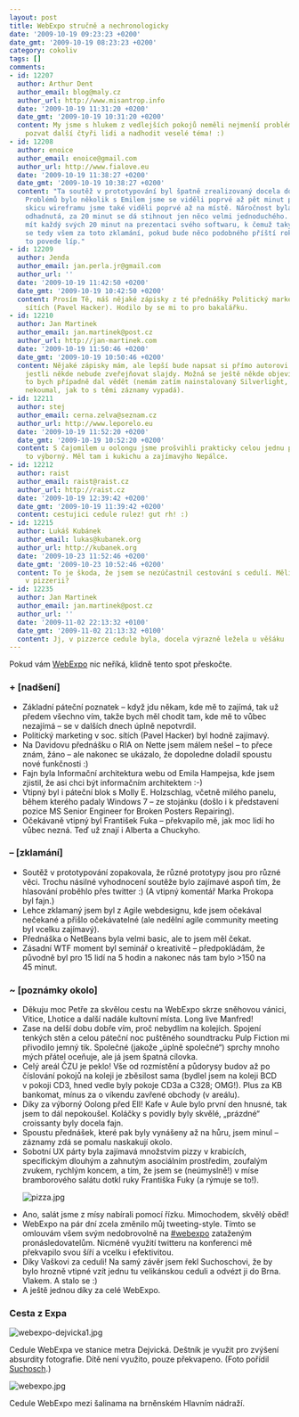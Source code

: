 ```yaml
---
layout: post
title: WebExpo stručně a nechronologicky
date: '2009-10-19 09:23:23 +0200'
date_gmt: '2009-10-19 08:23:23 +0200'
category: cokoliv
tags: []
comments:
- id: 12207
  author: Arthur Dent
  author_email: blog@maly.cz
  author_url: http://www.misantrop.info
  date: '2009-10-19 11:31:20 +0200'
  date_gmt: '2009-10-19 10:31:20 +0200'
  content: My jsme s hlukem z vedlejších pokojů neměli nejmenší problém - stačilo
    pozvat další čtyři lidi a nadhodit veselé téma! :)
- id: 12208
  author: enoice
  author_email: enoice@gmail.com
  author_url: http://www.fialove.eu
  date: '2009-10-19 11:38:27 +0200'
  date_gmt: '2009-10-19 10:38:27 +0200'
  content: "Ta soutěž v prototypování byl špatně zrealizovaný docela dobrý nápad.
    Problémů bylo několik s Emilem jsme se viděli poprvé až pět minut před začátkem,
    skicu wireframu jsme také viděli poprvé až na místě. Náročnost byla velmi špatně
    odhadnutá, za 20 minut se dá stihnout jen něco velmi jednoduchého. Pak jsme mělim
    mít každý svých 20 minut na prezentaci svého softwaru, k čemuž taky moc nedošlo.\r\n\r\nOmlouvám
    se tedy všem za toto zklamání, pokud bude něco podobného příští rok, určitě se
    to povede líp."
- id: 12209
  author: Jenda
  author_email: jan.perla.jr@gmail.com
  author_url: ''
  date: '2009-10-19 11:42:50 +0200'
  date_gmt: '2009-10-19 10:42:50 +0200'
  content: Prosím Tě, máš nějaké zápisky z té přednášky Politický marketing v soc.
    sítích (Pavel Hacker). Hodilo by se mi to pro bakalářku.
- id: 12210
  author: Jan Martinek
  author_email: jan.martinek@post.cz
  author_url: http://jan-martinek.com
  date: '2009-10-19 11:50:46 +0200'
  date_gmt: '2009-10-19 10:50:46 +0200'
  content: Nějaké zápisky mám, ale lepší bude napsat si přímo autorovi přednášky,
    jestli někde nebude zveřejňovat slajdy. Možná se ještě někde objeví přímo i záznam,
    to bych případně dal vědět (nemám zatím nainstalovaný Silverlight, tak jsem moc
    nekoumal, jak to s těmi záznamy vypadá).
- id: 12211
  author: stej
  author_email: cerna.zelva@seznam.cz
  author_url: http://www.leporelo.eu
  date: '2009-10-19 11:52:20 +0200'
  date_gmt: '2009-10-19 10:52:20 +0200'
  content: S čajomilem u oolongu jsme prošvihli prakticky celou jednu přednášku, bylo
    to výborný. Měl tam i kukichu a zajímavýho Nepálce.
- id: 12212
  author: raist
  author_email: raist@raist.cz
  author_url: http://raist.cz
  date: '2009-10-19 12:39:42 +0200'
  date_gmt: '2009-10-19 11:39:42 +0200'
  content: cestujici cedule rulez! gut rh! :)
- id: 12215
  author: Lukáš Kubánek
  author_email: lukas@kubanek.org
  author_url: http://kubanek.org
  date: '2009-10-23 11:52:46 +0200'
  date_gmt: '2009-10-23 10:52:46 +0200'
  content: To je škoda, že jsem se nezúčastnil cestování s cedulí. Měli jste ji i
    v pizzerii?
- id: 12235
  author: Jan Martinek
  author_email: jan.martinek@post.cz
  author_url: ''
  date: '2009-11-02 22:13:32 +0100'
  date_gmt: '2009-11-02 21:13:32 +0100'
  content: Jj, v pizzerce cedule byla, docela výrazně ležela u věšáku :-)
---
```

<p>Pokud vám <a href="http://www.webexpo.cz">WebExpo</a> nic neříká, klidně tento spot přeskočte.</p>
<h3 id="toc-nadseni">+ [nadšení]</h3>
<ul>
<li>Základní páteční poznatek&nbsp;&ndash; když jdu někam, kde mě to zajímá, tak už předem všechno vím, takže bych měl chodit tam, kde mě to vůbec nezajímá&nbsp;&ndash; se v&nbsp;dalších dnech úplně nepotvrdil.</li>
<li>Politický marketing v&nbsp;soc. sítích (Pavel Hacker) byl hodně zajímavý.</li>
<li>Na Davidovu přednášku o&nbsp;RIA on Nette jsem málem nešel&nbsp;&ndash; to přece znám, žáno&nbsp;&ndash; ale nakonec se ukázalo, že dopoledne doladil spoustu nové funkčnosti&nbsp;:)</li>
<li>Fajn byla Informační architektura webu od Emila Hampejsa, kde jsem zjistil, že asi chci být informačním architektem&nbsp;:-)</li>
<li>Vtipný byl i&nbsp;páteční blok s&nbsp;Molly E. Holzschlag, včetně milého panelu, během kterého padaly Windows 7&nbsp;&ndash; ze stojánku (došlo i&nbsp;k&nbsp;představení pozice MS Senior Engineer for Broken Posters Repairing).</li>
<li>Očekávaně vtipný byl František Fuka&nbsp;&ndash; překvapilo mě, jak moc lidí ho vůbec nezná. Teď už znají i&nbsp;Alberta a Chuckyho.</li>
</ul>
<h3 id="toc-zklamani">&ndash; [zklamání]</h3>
<ul>
<li>Soutěž v&nbsp;prototypování zopakovala, že různé prototypy jsou pro různé věci. Trochu násilné vyhodnocení soutěže bylo zajímavé aspoň tím, že hlasování proběhlo přes twitter :) (A&nbsp;vtipný komentář Marka Prokopa byl&nbsp;fajn.)</li>
<li>Lehce zklamaný jsem byl z&nbsp;Agile webdesignu, kde jsem očekával nečekané a přišlo očekávatelné (ale nedělní agile community meeting byl vcelku zajímavý).</li>
<li>Přednáška o&nbsp;NetBeans byla velmi basic, ale to jsem měl&nbsp;čekat.</li>
<li>Zásadní WTF moment byl seminář o&nbsp;kreativitě&nbsp;&ndash; předpokládám, že původně byl pro 15&nbsp;lidí na 5&nbsp;hodin a nakonec nás tam bylo &gt;150 na 45&nbsp;minut.</li>
</ul>
<h3 id="toc-poznamky-okolo">~ [poznámky okolo]</h3>
<ul>
<li>Děkuju moc Petře za skvělou cestu na WebExpo skrze sněhovou vánici, Vitice, Lhotice a další nadále kultovní místa. Long live Manfred!</li>
<li>Zase na delší dobu dobře vím, proč nebydlím na kolejích. Spojení tenkých stěn a celou páteční noc puštěného soundtracku Pulp Fiction mi přivodilo jemný tik. Společné (jakože „úplně společné“) sprchy mnoho mých přátel oceňuje, ale já jsem špatná cílovka.</li>
<li>Celý areál ČZU je peklo! Vše od rozmístění a půdorysy budov až po číslování pokojů na koleji je zběsilost sama (bydlel jsem na koleji BCD v&nbsp;pokoji CD3, hned vedle byly pokoje CD3a a C328;&nbsp;OMG!). Plus za KB bankomat, mínus za o&nbsp;víkendu zavřené obchody (v&nbsp;areálu).</li>
<li>Díky za výborný Oolong před EII! Kafe v&nbsp;Aule bylo první den hnusné, tak jsem to dál nepokoušel. Koláčky s&nbsp;povidly byly skvělé, „prázdné“ croissanty byly docela&nbsp;fajn.</li>
<li>Spoustu přednášek, které pak byly vynášeny až na hůru, jsem minul&nbsp;&ndash; záznamy zdá se pomalu naskakují&nbsp;okolo.</li>
<li>Sobotní UX párty byla zajímavá množstvím pizzy v&nbsp;krabicích, specifickým dlouhým a zahnutým asociálním prostředím, zoufalým zvukem, rychlým koncem, a tím, že jsem se (neúmyslně!) v&nbsp;míse bramborového salátu dotkl ruky Františka Fuky (a rýmuje se&nbsp;to!).
<p><img src='%base_url%/assets/wp-uploads/2009/10/pizza.jpg' alt='pizza.jpg' />
</li>
<li>Ano, salát jsme z&nbsp;mísy nabírali pomocí řízku. Mimochodem, skvělý&nbsp;oběd!</li>
<li>WebExpo na pár dní zcela změnilo můj tweeting-style. Tímto se omlouvám všem svým nedobrovolně na <a href="http://twitter.com/#search?q=webexpo">#webexpo</a> zataženým pronásledovatelům. Nicméně využití twitteru na konferenci mě překvapilo svou šíří a vcelku i&nbsp;efektivitou.</li>
<li>Díky Vaškovi za ceduli! Na samý závěr jsem řekl Suchoschovi, že by bylo hrozně vtipné vzít jednu tu velikánskou ceduli a odvézt ji do Brna. Vlakem. A&nbsp;stalo se&nbsp;:)</li>
<li>A&nbsp;ještě jednou díky za celé WebExpo.</li>
</ul>
<h3>Cesta z Expa</h3>
<p><img src='%base_url%/assets/wp-uploads/2009/10/webexpo-dejvicka1.jpg' alt='webexpo-dejvicka1.jpg' /></p>
<p>Cedule WebExpa ve stanice metra Dejvická. Deštník je využit pro zvýšení absurdity fotografie. Dítě není využito, pouze překvapeno. (Foto pořídil <a href="http://www.flickr.com/photos/suchosch/">Suchosch</a>.)</p>
<p><img src='%base_url%/assets/wp-uploads/2009/10/webexpo.jpg' alt='webexpo.jpg' /></p>
<p>Cedule WebExpo mezi šalinama na brněnském Hlavním nádraží.</p>
<p><!-- by Texy2! --></p>
